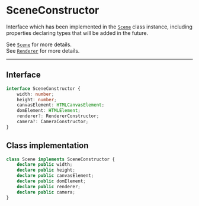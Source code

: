 # SceneConstructor 

Interface which has been implemented in the [``Scene``](../classes/Scene.md) class instance, including properties
declaring types that will be added in the future.

See [``Scene``](../classes/Scene.md) for more details.\
See [``Renderer``](../classes/Renderer.md) for more details.

- - - 

## Interface

```ts
interface SceneConstructor {
	width: number;
	height: number;
	canvasElement: HTMLCanvasElement;
	domElement: HTMLElement;
	renderer?: RendererConstructor;
	camera?: CameraConstructor;
}
```

## Class implementation

```ts
class Scene implements SceneConstructor {
	declare public width;
	declare public height;
	declare public canvasElement;
	declare public domElement;
	declare public renderer;
	declare public camera;
}
```